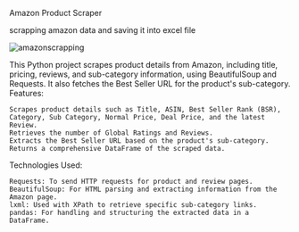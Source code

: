 Amazon Product Scraper

scrapping amazon data and saving it into excel file

![amazonscrapping](https://github.com/user-attachments/assets/f2f974fd-d2b9-45c1-a9b0-cff833d7000e)



This Python project scrapes product details from Amazon, including title, pricing, reviews, and sub-category information, using BeautifulSoup and Requests. It also fetches the Best Seller URL for the product's sub-category.
Features:

    Scrapes product details such as Title, ASIN, Best Seller Rank (BSR), Category, Sub Category, Normal Price, Deal Price, and the latest Review.
    Retrieves the number of Global Ratings and Reviews.
    Extracts the Best Seller URL based on the product's sub-category.
    Returns a comprehensive DataFrame of the scraped data.

Technologies Used:

    Requests: To send HTTP requests for product and review pages.
    BeautifulSoup: For HTML parsing and extracting information from the Amazon page.
    lxml: Used with XPath to retrieve specific sub-category links.
    pandas: For handling and structuring the extracted data in a DataFrame.
